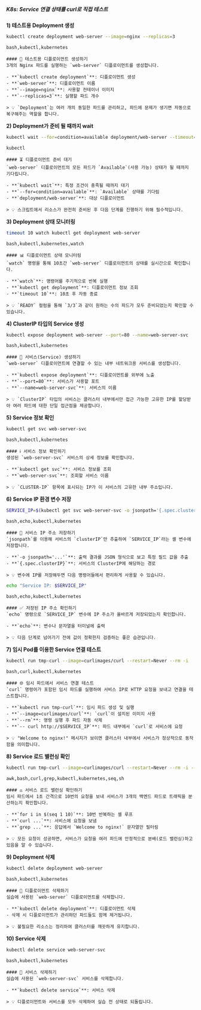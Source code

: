 ##### K8s: Service 연결 상태를 curl로 직접 테스트 #####

**1) 테스트용 Deployment 생성**
```bash
kubectl create deployment web-server --image=nginx --replicas=3
```
```tech
bash,kubectl,kubernetes
```
```desc
#### 🚀 테스트용 디플로이먼트 생성하기
3개의 Nginx 파드를 실행하는 `web-server` 디플로이먼트를 생성합니다.

- **`kubectl create deployment`**: 디플로이먼트 생성
- **`web-server`**: 디플로이먼트 이름
- **`--image=nginx`**: 사용할 컨테이너 이미지
- **`--replicas=3`**: 실행할 파드 개수

> 💡 `Deployment`는 여러 개의 동일한 파드를 관리하고, 파드에 문제가 생기면 자동으로 복구해주는 역할을 합니다.
```

**2) Deployment가 준비 될 때까지 wait**
```bash
kubectl wait --for=condition=available deployment/web-server --timeout=60s
```
```tech
kubectl
```
```desc
#### ⏳ 디플로이먼트 준비 대기
`web-server` 디플로이먼트의 모든 파드가 `Available`(사용 가능) 상태가 될 때까지 기다립니다.

- **`kubectl wait`**: 특정 조건이 충족될 때까지 대기
- **`--for=condition=available`**: `Available` 상태를 기다림
- **`deployment/web-server`**: 대상 디플로이먼트

> 💡 스크립트에서 리소스가 완전히 준비된 후 다음 단계를 진행하기 위해 필수적입니다.
```

**3) Deployment 상태 모니터링**
```bash
timeout 10 watch kubectl get deployment web-server
```
```tech
bash,kubectl,kubernetes,watch
```
```desc
#### 📊 디플로이먼트 상태 모니터링
`watch` 명령을 통해 10초간 `web-server` 디플로이먼트의 상태를 실시간으로 확인합니다.

- **`watch`**: 명령어를 주기적으로 반복 실행
- **`kubectl get deployment`**: 디플로이먼트 정보 조회
- **`timeout 10`**: 10초 후 자동 종료

> 💡 `READY` 컬럼을 통해 `3/3`과 같이 원하는 수의 파드가 모두 준비되었는지 확인할 수 있습니다.
```

**4) ClusterIP 타입의 Service 생성**
```bash
kubectl expose deployment web-server --port=80 --name=web-server-svc
```
```tech
bash,kubectl,kubernetes
```
```desc
#### 🔗 서비스(Service) 생성하기
`web-server` 디플로이먼트에 연결할 수 있는 내부 네트워크용 서비스를 생성합니다.

- **`kubectl expose deployment`**: 디플로이먼트를 외부에 노출
- **`--port=80`**: 서비스가 사용할 포트
- **`--name=web-server-svc`**: 서비스의 이름

> 💡 `ClusterIP` 타입의 서비스는 클러스터 내부에서만 접근 가능한 고유한 IP를 할당받아 여러 파드에 대한 단일 접근점을 제공합니다.
```

**5) Service 정보 확인**
```bash
kubectl get svc web-server-svc
```
```tech
bash,kubectl,kubernetes
```
```desc
#### ℹ️ 서비스 정보 확인하기
생성된 `web-server-svc` 서비스의 상세 정보를 확인합니다.

- **`kubectl get svc`**: 서비스 정보를 조회
- **`web-server-svc`**: 조회할 서비스 이름

> 💡 `CLUSTER-IP` 항목에 표시되는 IP가 이 서비스의 고유한 내부 주소입니다.
```

**6) Service IP 환경 변수 저장**
```bash
SERVICE_IP=$(kubectl get svc web-server-svc -o jsonpath='{.spec.clusterIP}')
```
```tech
bash,echo,kubectl,kubernetes
```
```desc
#### 💾 서비스 IP 주소 저장하기
`jsonpath`를 이용해 서비스의 `clusterIP`만 추출하여 `SERVICE_IP`라는 셸 변수에 저장합니다.

- **`-o jsonpath='...'`**: 출력 결과를 JSON 형식으로 보고 특정 필드 값을 추출
- **`{.spec.clusterIP}`**: 서비스의 ClusterIP에 해당하는 경로

> 💡 변수에 IP를 저장해두면 다음 명령어들에서 편리하게 사용할 수 있습니다.
```

```bash
echo "Service IP: $SERVICE_IP"
```
```tech
bash,echo,kubectl,kubernetes
```
```desc
#### ✅ 저장된 IP 주소 확인하기
`echo` 명령으로 `SERVICE_IP` 변수에 IP 주소가 올바르게 저장되었는지 확인합니다.

- **`echo`**: 변수나 문자열을 터미널에 출력

> 💡 다음 단계로 넘어가기 전에 값이 정확한지 검증하는 좋은 습관입니다.
```

**7) 임시 Pod를 이용한 Service 연결 테스트**
```bash
kubectl run tmp-curl --image=curlimages/curl --restart=Never --rm -i   --command -- curl http://$SERVICE_IP
```
```tech
bash,curl,kubectl,kubernetes
```
```desc
#### 🌐 임시 파드에서 서비스 연결 테스트
`curl` 명령어가 포함된 임시 파드를 실행하여 서비스 IP로 HTTP 요청을 보내고 연결을 테스트합니다.

- **`kubectl run tmp-curl`**: 임시 파드 생성 및 실행
- **`--image=curlimages/curl`**: `curl`이 설치된 이미지 사용
- **`--rm`**: 명령 실행 후 파드 자동 삭제
- **`-- curl http://$SERVICE_IP`**: 파드 내부에서 `curl`로 서비스에 요청

> 💡 "Welcome to nginx!" 메시지가 보이면 클러스터 내부에서 서비스가 정상적으로 동작함을 의미합니다.
```

**8) Service 로드 밸런싱 확인**
```bash
kubectl run tmp-curl --image=curlimages/curl --restart=Never --rm -i --command -- sh -c "for i in \$(seq 1 10); do echo -n \"Request \$i: \"; curl -s --connect-timeout 1 http://$SERVICE_IP | grep -o 'Welcome to nginx\!'; sleep 1; done"
```
```tech
awk,bash,curl,grep,kubectl,kubernetes,seq,sh
```
```desc
#### ⚖️ 서비스 로드 밸런싱 확인하기
임시 파드에서 1초 간격으로 10번의 요청을 보내 서비스가 3개의 백엔드 파드로 트래픽을 분산하는지 확인합니다.

- **`for i in $(seq 1 10)`**: 10번 반복하는 셸 루프
- **`curl ...`**: 서비스에 요청을 보냄
- **`grep ...`**: 응답에서 `Welcome to nginx!` 문자열만 필터링

> 💡 모든 요청이 성공하면, 서비스가 요청을 여러 파드에 안정적으로 분배(로드 밸런싱)하고 있음을 알 수 있습니다.
```


**9) Deployment 삭제**
```bash
kubectl delete deployment web-server
```
```tech
bash,kubectl,kubernetes
```
```desc
#### 🧹 디플로이먼트 삭제하기
실습에 사용된 `web-server` 디플로이먼트를 삭제합니다.

- **`kubectl delete deployment`**: 디플로이먼트 삭제
- 삭제 시 디플로이먼트가 관리하던 파드들도 함께 제거됩니다.

> 💡 불필요한 리소스는 정리하여 클러스터를 깨끗하게 유지합니다.
```

**10) Service 삭제**
```bash
kubectl delete service web-server-svc
```
```tech
bash,kubectl,kubernetes
```
```desc
#### 🧹 서비스 삭제하기
실습에 사용된 `web-server-svc` 서비스를 삭제합니다.

- **`kubectl delete service`**: 서비스 삭제

> 💡 디플로이먼트와 서비스를 모두 삭제하여 실습 전 상태로 되돌립니다.
```
